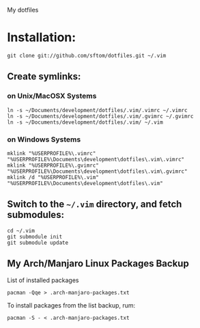 My dotfiles

# Installation:

```terminal
git clone git://github.com/sftom/dotfiles.git ~/.vim
```
## Create symlinks:

### on Unix/MacOSX Systems

```terminal
ln -s ~/Documents/development/dotfiles/.vim/.vimrc ~/.vimrc
ln -s ~/Documents/development/dotfiles/.vim/.gvimrc ~/.gvimrc
ln -s ~/Documents/development/dotfiles/.vim/ ~/.vim
```
### on Windows Systems

```terminal
mklink "%USERPROFILE%\.vimrc" "%USERPROFILE%\Documents\development\dotfiles\.vim\.vimrc"
mklink "%USERPROFILE%\.gvimrc" "%USERPROFILE%\Documents\development\dotfiles\.vim\.gvimrc"
mklink /d "%USERPROFILE%\.vim" "%USERPROFILE%\Documents\development\dotfiles\.vim"
```

## Switch to the `~/.vim` directory, and fetch submodules:

```terminal
cd ~/.vim
git submodule init
git submodule update
```
## My Arch/Manjaro Linux Packages Backup

List of installed packages

```terminal
pacman -Qqe > .arch-manjaro-packages.txt
```
To install packages from the list backup, rum:

```terminal
pacman -S - < .arch-manjaro-packages.txt
```

